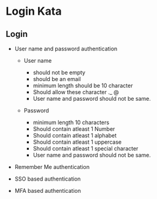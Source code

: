 ﻿# Login Kata
 
 Login  
- 
- User name and password authentication

	- User name	
		- should not be empty
		- should be an email
		- minimum length should be 10 character
		- Should allow these character ._ @ 
		- User name and password should not be same.
		
	- Password
		- minimum length 10 characters
		- Should contain atleast 1 Number
		- Should contain atleast 1 alphabet
		- Should contain atleast 1 uppercase
		- Should contain atleast 1 special character
		- User name and password should not be same.
		
- Remember Me authentication
- SSO based authentication
- MFA based authentication

